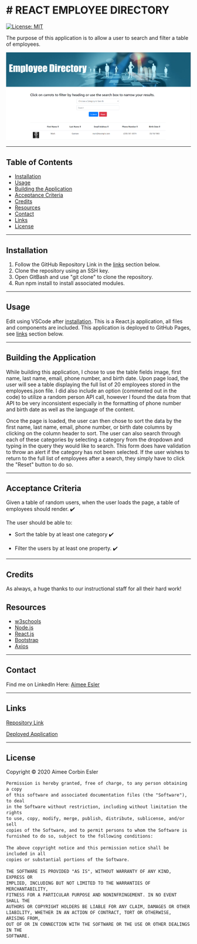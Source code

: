 # # REACT EMPLOYEE DIRECTORY

[![License: MIT](https://img.shields.io/badge/License-MIT-yellow.svg)](https://opensource.org/licenses/MIT)

The purpose of this application is to allow a user to search and filter a table of employees.

![Main](readmeimg.PNG)

---

## Table of Contents

- [Installation](#installation)
- [Usage](#Usage)
- [Building the Application](#building-the-application)
- [Acceptance Criteria](#acceptance-criteria)
- [Credits](#credits)
- [Resources](#resources)
- [Contact](#contact)
- [Links](#Links)
- [License](#license)

---

## Installation

1. Follow the GitHub Repository Link in the [links](#Links) section below.
1. Clone the repository using an SSH key.
1. Open GitBash and use "git clone" to clone the repository.
1. Run npm install to install associated modules.

---

## Usage

Edit using VSCode after [installation](#installation). This is a React.js application, all files and components are included. This application is deployed to GitHub Pages, see [links](#Links) section below.

---

## Building the Application

While building this application, I chose to use the table fields image, first name, last name, email, phone number, and birth date. Upon page load, the user will see a table displaying the full list of 20 employees stored in the employees.json file. I did also include an option (commented out in the code) to utilize a random person API call, however I found the data from that API to be very inconsistent especially in the formatting of phone number and birth date as well as the language of the content.

Once the page is loaded, the user can then chose to sort the data by the first name, last name, email, phone number, or birth date columns by clicking on the column header to sort. The user can also search through each of these categories by selecting a category from the dropdown and typing in the query they would like to search. This form does have validation to throw an alert if the category has not been selected. If the user wishes to return to the full list of employees after a search, they simply have to click the "Reset" button to do so.

---

## Acceptance Criteria

Given a table of random users, when the user loads the page, a table of employees should render. :heavy_check_mark:

The user should be able to:

  * Sort the table by at least one category :heavy_check_mark:

  * Filter the users by at least one property. :heavy_check_mark:

---

## Credits

As always, a huge thanks to our instructional staff for all their hard work!

## Resources

- [w3schools](https://www.w3schools.com)
- [Node.js](https://nodejs.org/en/)
- [React.js](https://reactjs.org/)
- [Bootstrap](https://getbootstrap.com/)
- [Axios](https://www.npmjs.com/package/axios)

---

## Contact

Find me on LinkedIn Here:
[Aimee Esler](https://www.linkedin.com/in/aimee-esler-3bb31288/)

---

## Links

[Repository Link](https://github.com/aimeecesler/react-employee-directory)

[Deployed Application](https://aimeecesler.github.io/react-employee-directory/)

---

## License

Copyright &copy; 2020 Aimee Corbin Esler

    Permission is hereby granted, free of charge, to any person obtaining a copy
    of this software and associated documentation files (the "Software"), to deal
    in the Software without restriction, including without limitation the rights
    to use, copy, modify, merge, publish, distribute, sublicense, and/or sell
    copies of the Software, and to permit persons to whom the Software is
    furnished to do so, subject to the following conditions:

    The above copyright notice and this permission notice shall be included in all
    copies or substantial portions of the Software.

    THE SOFTWARE IS PROVIDED "AS IS", WITHOUT WARRANTY OF ANY KIND, EXPRESS OR
    IMPLIED, INCLUDING BUT NOT LIMITED TO THE WARRANTIES OF MERCHANTABILITY,
    FITNESS FOR A PARTICULAR PURPOSE AND NONINFRINGEMENT. IN NO EVENT SHALL THE
    AUTHORS OR COPYRIGHT HOLDERS BE LIABLE FOR ANY CLAIM, DAMAGES OR OTHER
    LIABILITY, WHETHER IN AN ACTION OF CONTRACT, TORT OR OTHERWISE, ARISING FROM,
    OUT OF OR IN CONNECTION WITH THE SOFTWARE OR THE USE OR OTHER DEALINGS IN THE
    SOFTWARE.
